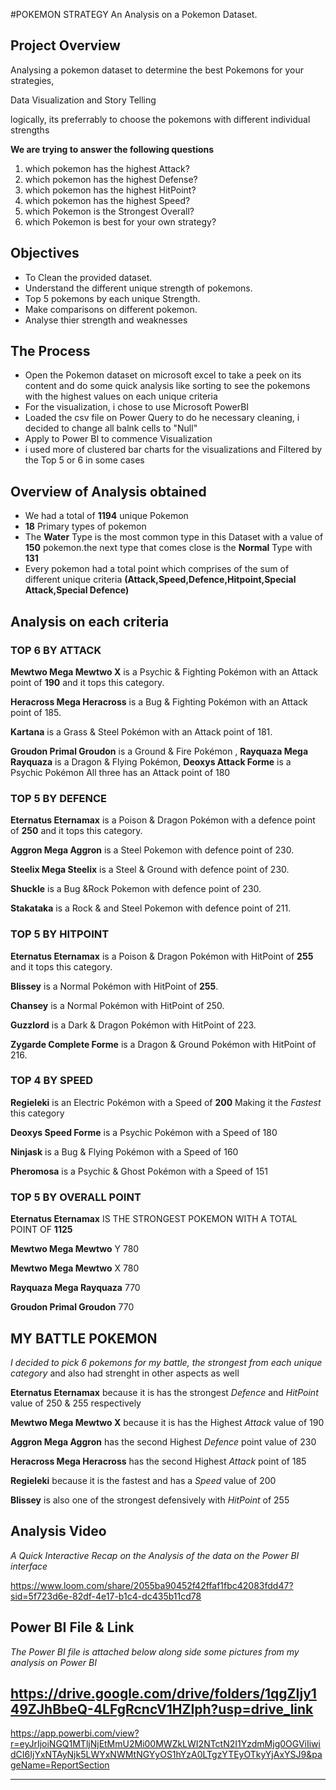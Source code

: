 #POKEMON STRATEGY
An Analysis on a Pokemon Dataset.

## Project Overview
Analysing a pokemon dataset to determine the best Pokemons for your strategies,  

Data Visualization and Story Telling

logically, its preferrably to choose the pokemons with different individual strengths

**We are trying to answer the following questions**
1. which pokemon has the highest Attack?
2. which pokemon has the highest Defense?
3. which pokemon has the highest HitPoint?
4. which pokemon has the highest Speed?
5. which Pokemon is the Strongest Overall?
6. which Pokemon is best for your own strategy?

## Objectives
- To Clean the provided dataset.
- Understand the different unique strength of pokemons.
- Top 5 pokemons by each unique Strength.
- Make comparisons on different pokemon.
- Analyse thier strength and weaknesses


## The Process
- Open the Pokemon dataset on microsoft excel to take a peek on its content and do some quick analysis like sorting to see the pokemons with the highest values on each unique criteria
- For the visualization, i chose to use Microsoft PowerBI
- Loaded the csv file on Power Query to do he necessary cleaning, i decided to change all balnk cells to "Null"
- Apply to Power BI to commence Visualization
- i used more of clustered bar charts for the visualizations and Filtered by the Top 5 or 6 in some cases
  
## Overview of Analysis obtained
- We had a total of **1194** unique Pokemon
- **18** Primary types of pokemon
- The **Water** Type is the most common type in this Dataset with a value of **150** pokemon.the next type that comes close is the **Normal** Type with **131**
- Every pokemon had a total point which comprises of the sum of different unique criteria **(Attack,Speed,Defence,Hitpoint,Special Attack,Special Defence)**
  
## Analysis on each criteria

### TOP 6 BY ATTACK 

**Mewtwo Mega Mewtwo X** is a Psychic & Fighting Pokémon with an Attack point of **190** and it tops this category.


**Heracross Mega Heracross** is a Bug & Fighting Pokémon with an Attack point of  185.

**Kartana** is a Grass & Steel Pokémon with an Attack point of  181.

**Groudon Primal Groudon** is a Ground & Fire Pokémon , **Rayquaza Mega Rayquaza** is a Dragon & Flying Pokémon, **Deoxys Attack Forme** is a Psychic Pokémon All three has an Attack point of 180

### TOP 5 BY DEFENCE
**Eternatus Eternamax** is a Poison & Dragon Pokémon with a defence point of **250** and it tops this category.

**Aggron Mega Aggron** is a Steel Pokemon with defence point of 230.

**Steelix Mega Steelix** is a Steel & Ground with defence point of 230.

**Shuckle** is a Bug &Rock Pokemon with defence point of 230.

**Stakataka** is a Rock & and Steel Pokemon with defence point of 211.


### TOP 5 BY HITPOINT

**Eternatus Eternamax** is a Poison & Dragon Pokémon with HitPoint of **255** and it tops this category. 

**Blissey** is a Normal Pokémon with HitPoint of **255**.

**Chansey** is a Normal Pokémon with HitPoint of  250. 

**Guzzlord** is a Dark & Dragon Pokémon with HitPoint of 223. 

**Zygarde Complete Forme** is a Dragon & Ground Pokémon with HitPoint of  216.


### TOP 4 BY SPEED
**Regieleki** is an Electric Pokémon with a Speed of **200** Making it the _Fastest_ this category

**Deoxys Speed Forme** is a Psychic Pokémon with a Speed of 180

**Ninjask** is a Bug & Flying Pokémon with a Speed of 160

**Pheromosa** is a Psychic & Ghost Pokémon with a Speed of 151



### TOP 5 BY OVERALL POINT
**Eternatus Eternamax** IS THE STRONGEST POKEMON WITH A TOTAL POINT OF **1125**

**Mewtwo Mega Mewtwo** Y 780

**Mewtwo Mega Mewtwo** X 780

**Rayquaza Mega Rayquaza** 770

**Groudon Primal Groudon** 770

## MY BATTLE POKEMON
_I decided to pick 6 pokemons for my battle, the strongest from each unique category_ and also had strenght in other aspects as well

**Eternatus Eternamax** because it is has the strongest _Defence_ and _HitPoint_ value of 250 & 255 respectively

**Mewtwo Mega Mewtwo X** because it is has the Highest _Attack_ value of 190

**Aggron Mega Aggron** has the second Highest _Defence_ point value of 230

**Heracross Mega Heracross** has the second Highest _Attack_ point of  185

**Regieleki** because it is the fastest and has a _Speed_ value of 200

**Blissey** is also one of the strongest defensively with _HitPoint_ of  255



## Analysis Video
_A Quick Interactive Recap on the Analysis of the data on the Power BI interface_

https://www.loom.com/share/2055ba90452f42ffaf1fbc42083fdd47?sid=5f723d6e-82df-4e17-b1c4-dc435b11cd78


## Power BI File & Link
_The Power BI file is attached below along side some pictures from my analysis on Power BI_

https://drive.google.com/drive/folders/1qgZIjy149ZJhBbeQ-4LFgRcncV1HZIph?usp=drive_link
---

https://app.powerbi.com/view?r=eyJrIjoiNGQ1MTljNjEtMmU2Mi00MWZkLWI2NTctN2I1YzdmMjg0OGViIiwidCI6IjYxNTAyNjk5LWYxNWMtNGYyOS1hYzA0LTgzYTEyOTkyYjAxYSJ9&pageName=ReportSection

---
